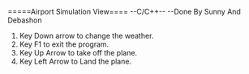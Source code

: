 =====Airport Simulation View====
--C/C++--
--Done By Sunny And Debashon
1. Key Down arrow to change the weather.
2. Key F1 to exit the program.
3. Key Up Arrow to take off the plane.
4. Key Left Arrow to Land the plane.

